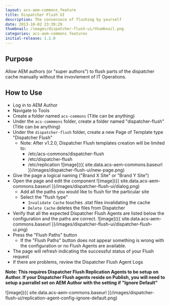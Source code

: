 ```yaml
---
layout: acs-aem-commons_feature
title: Dispatcher Flush UI
description: The conveniece of flushing by yourself
date: 2013-10-02 23:39:29
thumbnail: /images/dispatcher-flush-ui/thumbnail.png
categories: acs-aem-commons features
initial-release: 1.2.0
---
```


## Purpose

Allow AEM authors (or "super authors") to flush parts of the dispatcher cache manually without the invovlement of IT Operations.

## How to Use

* Log in to AEM Author
* Navigate to Tools
* Create a folder named `acs-commons` (Title can be anything)
* Under the `acs-commmons` folder, create a folder named "dispatcher-flush" (Title can be anything)
* Under the `dispatcher-flush` folder, create a new Page of Template type "Dispatcher Flush"
	* Note: After v1.2.0, Dispatcher Flush templates creation will be limited to:
		* /etc/acs-commons/dispatcher-flush
		* /etc/dispatcher-flush
		* /etc/replication
![image]({{ site.data.acs-aem-commons.baseurl }}/images/dispatcher-flush-ui/new-page.png)
* Give the page a logical naming ("Brand X Site" or "Brand Y Site")
* Open the page and edit the component
![image]({{ site.data.acs-aem-commons.baseurl }}/images/dispatcher-flush-ui/dialog.png)
	* Add all the paths you would like to flush for the particular site
	* Select the "flush type"
	  * `Invalidate Cache` touches .stat files invalidating the cache
	  * `Delete Cache` deletes the files from Dispatcher
* Verify that all the expected Dispatcher Flush Agents are listed below the configuration and the paths are correct.
![image]({{ site.data.acs-aem-commons.baseurl }}/images/dispatcher-flush-ui/dispatcher-flush-ui.png)
* Press the "Flush Paths" button
	* If the "Flush Paths" button does not appear something is wrong with the configuration or no Flush Agents are available.
* The page will refresh indicating the successful status of your Flush request
* If there are problems, review the Dispatcher Flush Agent Logs
      

**Note: This requires Dispatcher Flush Replication Agents to be setup on Author. If your Dispatcher Flush agents reside on Publish, you will need to setup a parrallel set on AEM Author with the setting if "Ignore Default"**

![image]({{ site.data.acs-aem-commons.baseurl }}/images/dispatcher-flush-ui/replication-agent-config-ignore-default.png)      
